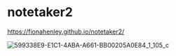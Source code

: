 # notetaker2

https://fionahenley.github.io/notetaker2/

![599338E9-E1C1-4ABA-A661-BB00205A0E84_1_105_c](https://user-images.githubusercontent.com/94727318/160514176-6460a95f-8863-490d-9fea-5833e2c4a399.jpeg)
